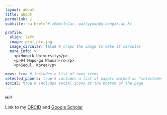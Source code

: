 ```yaml
---
layout: about
title: about
permalink: /
subtitle: <a href='#'>Email</a>. pattyyoon@g.hongik.ac.kr

profile:
  align: left
  image: prof_pic.jpg
  image_circular: false # crops the image to make it circular
  more_info: >
    <p>Hongik University</p>
    <p>94 Mapo-gu Wausan-ro</p>
    <p>Seoul, Korea</p>

news: true # includes a list of news items
selected_papers: true # includes a list of papers marked as "selected={true}"
social: true # includes social icons at the bottom of the page
---
```


Hi!! 

Link to my [ORCID](https://orcid.org/0009-0002-9774-2440) and [Google Scholar](https://scholar.google.com/citations?hl=ko&user=r0a3v68AAAAJ)

<!-- Put your address / P.O. box / other info right below your picture. You can also disable any of these elements by editing `profile` property of the YAML header of your `_pages/about.md`. Edit `_bibliography/papers.bib` and Jekyll will render your [publications page](/al-folio/publications/) automatically.

Link to your social media connections, too. This theme is set up to use [Font Awesome icons](https://fontawesome.com/) and [Academicons](https://jpswalsh.github.io/academicons/), like the ones below. Add your Facebook, Twitter, LinkedIn, Google Scholar, or just disable all of them. -->
